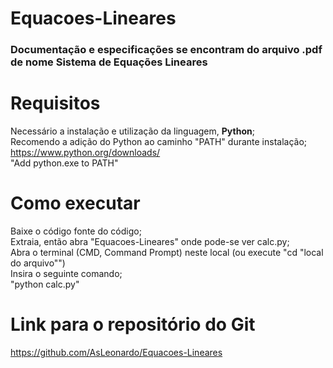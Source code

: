 # Equacoes-Lineares

### Documentação e especificações se encontram do arquivo .pdf de nome Sistema de Equações Lineares

# Requisitos
Necessário a instalação e utilização da linguagem, **Python**;  
  Recomendo a adição do Python ao caminho "PATH" durante instalação;  
    https://www.python.org/downloads/  
      "Add python.exe to PATH"  

# Como executar
  Baixe o código fonte do código;  
    Extraia, então abra "Equacoes-Lineares" onde pode-se ver calc.py;  
      Abra o terminal (CMD, Command Prompt) neste local (ou execute "cd "local do arquivo"")  
        Insira o seguinte comando;  
          "python calc.py"  

# Link para o repositório do Git
https://github.com/AsLeonardo/Equacoes-Lineares